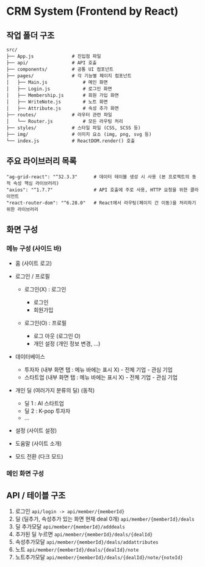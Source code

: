 # CRM System (Frontend by React)

## 작업 폴더 구조
```
src/
├── App.js              # 진입점 파일
├── api/                # API 호출
├── components/         # 공통 UI 컴포넌트
├── pages/              # 각 기능별 페이지 컴포넌트
│   ├── Main.js             # 메인 화면
│   ├── Login.js            # 로그인 화면
│   ├── Membership.js       # 회원 가입 화면
│   ├── WriteNote.js        # 노트 화면
│   ├── Attribute.js        # 속성 추가 화면
├── routes/             # 라우터 관련 파일
│   └── Router.js           # 모든 라우팅 처리
├── styles/             # 스타일 파일 (CSS, SCSS 등)
├── img/                # 이미지 요소 (img, png, svg 등)
└── index.js            # ReactDOM.render() 호출
```

## 주요 라이브러리 목록
```
"ag-grid-react": "^32.3.3"      # 데이터 테이블 생성 시 사용 (본 프로젝트의 동적 속성 핵심 라이브러리)
"axios": "^1.7.7"               # API 호출에 주로 사용, HTTP 요청을 위한 클라이언트
"react-router-dom": "^6.28.0"   # React에서 라우팅(페이지 간 이동)을 처리하기 위한 라이브러리
```

## 화면 구성

### 메뉴 구성 (사이드 바)

- 홈 (사이트 로고)

- 로그인 / 프로필
    - 로그인(X) : 로그인
        - 로그인
        - 회원가입

    - 로그인(O) : 프로필
        - 로그 아웃 (로그인 O)
        - 개인 설정 (개인 정보 변경, ...)

- 데이터베이스
  - 투자자
    (내부 화면 탭 : 메뉴 바에는 표시 X)
        - 전체 기업
        - 관심 기업
  - 스타트업
    (내부 화면 탭 : 메뉴 바에는 표시 X)
        - 전체 기업
        - 관심 기업

- 개인 딜 (여러가지 분류의 딜) (동적)
  - 딜 1 : AI 스타트업
  - 딜 2 : K-pop 투자자
  - ...

- 설정  (사이트 설정)
- 도움말 (사이트 소개)

- 모드 전환 (다크 모드)


### 메인 화면 구성

## API / 테이블 구조
1. 로그인 
`api/login -> api/member/{memberId}`
2. 딜 (딜추가, 속성추가 있는 화면 현재 deal 0개)
`api/member/{memberId}/deals`
3. 딜 추가모달
`api/member/{memberId}/adddeals`
4. 추가된 딜 누르면
`api/member/{memberId}/deals/{dealId}`
5. 속성추가모달
`api/member/{memberId}/deals/addattributes`
6. 노트
`api/member/{memberId}/deals/{dealId}/note`
7. 노트추가모달
`api/member/{memberId}/deals/{dealId}/note/{noteId}`